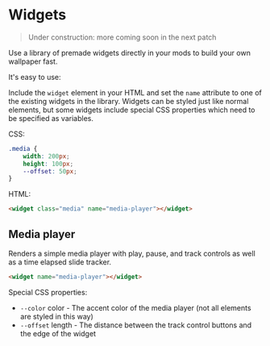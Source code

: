 # Widgets

> Under construction: more coming soon in the next patch

Use a library of premade widgets directly in your mods to build your own wallpaper fast.

It's easy to use:

Include the `widget` element in your HTML and set the `name` attribute to one of the existing widgets in the library. Widgets can be styled just like normal elements, but some widgets include special CSS properties which need to be specified as variables.

CSS:
```css
.media {
    width: 200px;
    height: 100px;
    --offset: 50px;
}
```
HTML:
```html
<widget class="media" name="media-player"></widget>
```

## Media player

Renders a simple media player with play, pause, and track controls as well as a time elapsed slide tracker.

```html
<widget name="media-player"></widget>
```

Special CSS properties:
- `--color` color - The accent color of the media player (not all elements are styled in this way)
- `--offset` length - The distance between the track control buttons and the edge of the widget
